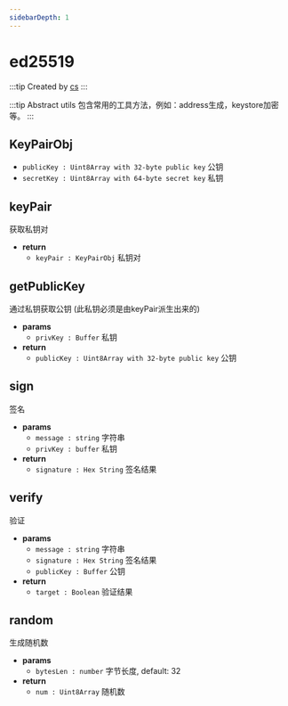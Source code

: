 ```yaml
---
sidebarDepth: 1
---
```


# ed25519

:::tip Created by
[cs](https://github.com/lovelycs)
:::

:::tip Abstract
utils 包含常用的工具方法，例如：address生成，keystore加密等。
:::

## KeyPairObj

- `publicKey : Uint8Array with 32-byte public key` 公钥
- `secretKey : Uint8Array with 64-byte secret key` 私钥

## keyPair 
获取私钥对

- **return**
  - `keyPair : KeyPairObj` 私钥对
  
## getPublicKey
通过私钥获取公钥 (此私钥必须是由keyPair派生出来的)

- **params**
  - `privKey : Buffer` 私钥
- **return**
  - `publicKey : Uint8Array with 32-byte public key` 公钥

## sign 
签名

- **params**
  - `message : string` 字符串
  - `privKey : buffer` 私钥
- **return**
  - `signature : Hex String` 签名结果
  
## verify
验证

- **params**
  - `message : string` 字符串
  - `signature : Hex String` 签名结果
  - `publicKey : Buffer` 公钥
- **return**
  - `target : Boolean` 验证结果
  
## random
生成随机数

- **params**
  - `bytesLen : number` 字节长度, default: 32
- **return**
  - `num : Uint8Array` 随机数
